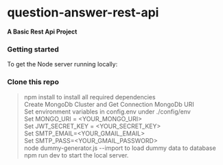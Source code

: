 # question-answer-rest-api
**A Basic Rest Api Project**

### Getting started
To get the Node server running locally:

### Clone this repo
> npm install to install all required dependencies<br>
> Create MongoDb Cluster and Get Connection MongoDb URI<br>
> Set environment variables in config.env under ./config/env<br>
> Set MONGO_URI = <YOUR_MONGO_URI><br>
> Set JWT_SECRET_KEY = <YOUR_SECRET_KEY><br>
> Set SMTP_EMAIL=<YOUR_GMAIL_EMAIL><br>
> Set SMTP_PASS=<YOUR_GMAIL_PASSWORD><br>
> node dummy-generator.js --import to load dummy data to database<br>
> npm run dev to start the local server.
